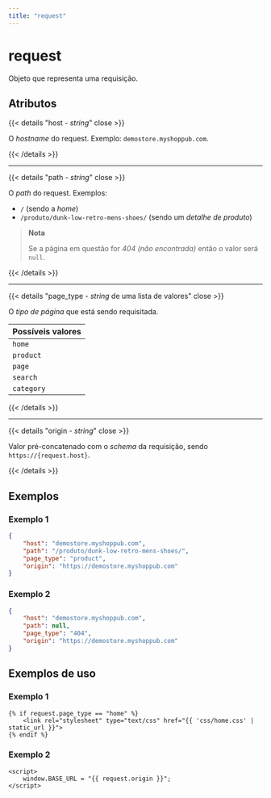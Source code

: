 ```yaml
---
title: "request"
---
```


# request

Objeto que representa uma requisição.


## Atributos

{{< details "host - <i>string</i>" close >}}

O *hostname* do request. Exemplo: `demostore.myshoppub.com`.

{{< /details >}}

---

{{< details "path - <i>string</i>" close >}}

O *path* do request. Exemplos:
- `/` (sendo a *home*)
- `/produto/dunk-low-retro-mens-shoes/` (sendo um *detalhe de produto*)

> **Nota**
> 
> Se a página em questão for *404 (não encontrada)* então o valor será `null`.

{{< /details >}}

---

{{< details "page_type - <i>string</i> de uma lista de valores" close >}}

O *tipo de página* que está sendo requisitada.

| Possíveis valores |
| ----------------- |
| `home` |
| `product` |
| `page` |
| `search` |
| `category` |

{{< /details >}}

---

{{< details "origin - <i>string</i>" close >}}

Valor pré-concatenado com o *schema* da requisição, sendo `https://{request.host}`.

{{< /details >}}

## Exemplos

### Exemplo 1

``` json
{
    "host": "demostore.myshoppub.com",
    "path": "/produto/dunk-low-retro-mens-shoes/",
    "page_type": "product",
    "origin": "https://demostore.myshoppub.com"
}
```

### Exemplo 2

``` json
{
    "host": "demostore.myshoppub.com",
    "path": null,
    "page_type": "404",
    "origin": "https://demostore.myshoppub.com"
}
```


## Exemplos de uso

### Exemplo 1

``` jinja
{% if request.page_type == "home" %}
    <link rel="stylesheet" type="text/css" href="{{ 'css/home.css' | static_url }}">
{% endif %}
```

### Exemplo 2

``` jinja
<script>
    window.BASE_URL = "{{ request.origin }}";
</script>
```